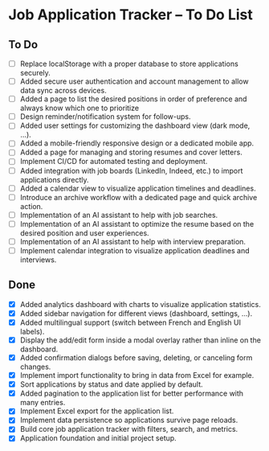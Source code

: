 # Job Application Tracker – To Do List

## To Do
- [ ] Replace localStorage with a proper database to store applications securely.
- [ ] Added secure user authentication and account management to allow data sync across devices.
- [ ] Added a page to list the desired positions in order of preference and always know which one to prioritize
- [ ] Design reminder/notification system for follow-ups.
- [ ] Added user settings for customizing the dashboard view (dark mode, ...).
- [ ] Added a mobile-friendly responsive design or a dedicated mobile app.
- [ ] Added a page for managing and storing resumes and cover letters.
- [ ] Implement CI/CD for automated testing and deployment.
- [ ] Added integration with job boards (LinkedIn, Indeed, etc.) to import applications directly.
- [ ] Added a calendar view to visualize application timelines and deadlines.
- [ ] Introduce an archive workflow with a dedicated page and quick archive action.
- [ ] Implementation of an AI assistant to help with job searches.
- [ ] Implementation of an AI assistant to optimize the resume based on the desired position and user experiences.
- [ ] Implementation of an AI assistant to help with interview preparation.
- [ ] Implement calendar integration to visualize application deadlines and interviews.

## Done
- [x] Added analytics dashboard with charts to visualize application statistics.
- [x] Added sidebar navigation for different views (dashboard, settings, ...).
- [x] Added multilingual support (switch between French and English UI labels).
- [x] Display the add/edit form inside a modal overlay rather than inline on the dashboard.
- [x] Added confirmation dialogs before saving, deleting, or canceling form changes.
- [x] Implement import functionality to bring in data from Excel for example.
- [x] Sort applications by status and date applied by default.
- [x] Added pagination to the application list for better performance with many entries.
- [x] Implement Excel export for the application list.
- [x] Implement data persistence so applications survive page reloads.
- [x] Build core job application tracker with filters, search, and metrics.
- [x] Application foundation and initial project setup.